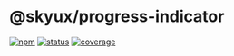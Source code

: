 # @skyux/progress-indicator

[![npm](https://img.shields.io/npm/v/@skyux/progress-indicator.svg)](https://www.npmjs.com/package/@skyux/progress-indicator)
[![status](https://travis-ci.org/blackbaud/skyux-progress-indicator.svg?branch=master)](https://travis-ci.org/blackbaud/skyux-indicator)
[![coverage](https://codecov.io/gh/blackbaud/skyux-progress-indicator/branch/master/graphs/badge.svg?branch=master)](https://codecov.io/gh/blackbaud/skyux-progress-indicator/branch/master)
